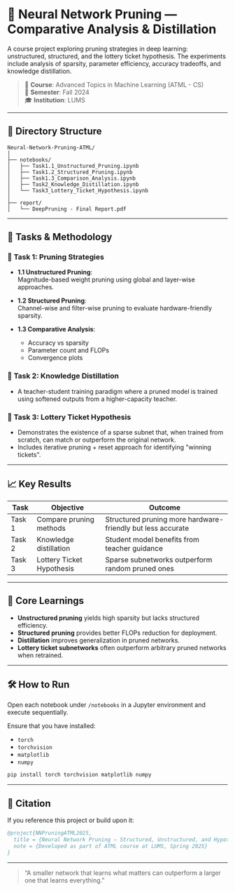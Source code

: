 # 🧠 Neural Network Pruning — Comparative Analysis & Distillation  
A course project exploring pruning strategies in deep learning: unstructured, structured, and the lottery ticket hypothesis. The experiments include analysis of sparsity, parameter efficiency, accuracy tradeoffs, and knowledge distillation.

> 🧠 **Course**: Advanced Topics in Machine Learning (ATML - CS)  
> 📅 **Semester**: Fall 2024  
> 🎓 **Institution**: LUMS

---

## 📁 Directory Structure

```
Neural-Network-Pruning-ATML/
│
├── notebooks/                     
│   ├── Task1.1_Unstructured_Pruning.ipynb
│   ├── Task1.2_Structured_Pruning.ipynb
│   ├── Task1.3_Comparison_Analysis.ipynb
│   ├── Task2_Knowledge_Distillation.ipynb
│   └── Task3_Lottery_Ticket_Hypothesis.ipynb
│
├── report/
│   └── DeepPruning - Final Report.pdf
```

---

## 🧪 Tasks & Methodology

### 🔹 **Task 1: Pruning Strategies**
- **1.1 Unstructured Pruning**:  
  Magnitude-based weight pruning using global and layer-wise approaches.

- **1.2 Structured Pruning**:  
  Channel-wise and filter-wise pruning to evaluate hardware-friendly sparsity.

- **1.3 Comparative Analysis**:  
  - Accuracy vs sparsity
  - Parameter count and FLOPs
  - Convergence plots

### 🔹 **Task 2: Knowledge Distillation**
- A teacher-student training paradigm where a pruned model is trained using softened outputs from a higher-capacity teacher.

### 🔹 **Task 3: Lottery Ticket Hypothesis**
- Demonstrates the existence of a sparse subnet that, when trained from scratch, can match or outperform the original network.
- Includes iterative pruning + reset approach for identifying "winning tickets".

---

## 📈 Key Results

| Task | Objective | Outcome |
|------|-----------|---------|
| Task 1 | Compare pruning methods | Structured pruning more hardware-friendly but less accurate |
| Task 2 | Knowledge distillation | Student model benefits from teacher guidance |
| Task 3 | Lottery Ticket Hypothesis | Sparse subnetworks outperform random pruned ones |

---

## 🧠 Core Learnings
- **Unstructured pruning** yields high sparsity but lacks structured efficiency.
- **Structured pruning** provides better FLOPs reduction for deployment.
- **Distillation** improves generalization in pruned networks.
- **Lottery ticket subnetworks** often outperform arbitrary pruned networks when retrained.

---

## 🛠 How to Run
Open each notebook under `/notebooks` in a Jupyter environment and execute sequentially.

Ensure that you have installed:
- `torch`
- `torchvision`
- `matplotlib`
- `numpy`

```bash
pip install torch torchvision matplotlib numpy
```

---

## 📄 Citation
If you reference this project or build upon it:
```bibtex
@project{NNPruningATML2025,
  title = {Neural Network Pruning — Structured, Unstructured, and Hypothesis-Based Strategies},
  note = {Developed as part of ATML course at LUMS, Spring 2025}
}
```

---

> “A smaller network that learns what matters can outperform a larger one that learns everything.”

